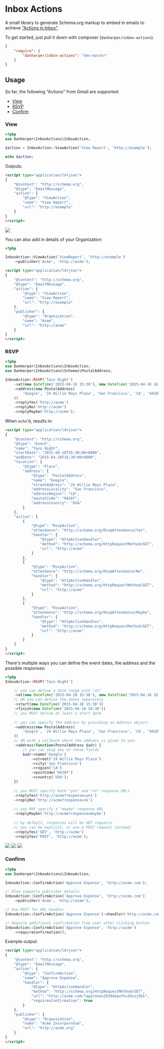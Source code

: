 # Inbox Actions

A small library to generate Schema.org markup to embed in emails to achieve ["Actions in Inbox"](https://developers.google.com/gmail/actions/).

To get started, just pull it down with composer (`danharper/inbox-actions`).

```json
{
	"require": {
		"danharper/inbox-actions": "dev-master"
	}
}
```

## Usage

So far, the following "Actions" from Gmail are supported:

* [View](#view)
* [RSVP](#rsvp)
* [Confirm](#confirm)

### View

```php
<?php
use DanHarper\InboxActions\InboxAction;

$action = InboxAction::ViewAction('View Report', 'http://example');

echo $action;
```

Outputs:

```html
<script type="application/ld+json">
{
    "@context": "http://schema.org",
    "@type": "EmailMessage",
    "action": {
        "@type": "ViewAction",
        "name": "View Report",
        "url": "http://example"
    }
}
</script>
```

![](http://danharper.me/inbox-actions/view-action.png)

You can also add in details of your Organization:

```php
<?php

InboxAction::ViewAction('ViewReport', 'http://example')
	->publisher('Acme', 'http://acme');
```

```html
<script type="application/ld+json">
{
    "@context": "http://schema.org",
    "@type": "EmailMessage",
    "action": {
        "@type": "ViewAction",
        "name": "View Report",
        "url": "http://example"
    },
    "publisher": {
        "@type": "Organization",
        "name": "Acme",
        "url": "http://acme"
    }
}
</script>
```

### RSVP

```php
<?php
use DanHarper\InboxActions\InboxAction;
use DanHarper\InboxActions\Schemas\PostalAddress;

InboxAction::RSVP('Taco Night')
	->at(new DateTime('2015-04-18 15:30'), new DateTime('2015-04-18 16:30'))
	->address(new PostalAddress(
		'Google', '24 Willie Mays Plaza', 'San Francisco', 'CA', '94107', 'USA'
	))
	->replyYes('http://acme')
	->replyNo('http://acme')
	->replyMaybe('http://acme');
```

When `echo`'d, results in:

```html
<script type="application/ld+json">
{
    "@context": "http://schema.org",
    "@type": "Event",
    "name": "Taco Night",
    "startDate": "2015-04-18T15:30:00+0000",
    "endDate": "2015-04-18T16:30:00+0000",
    "location": {
        "@type": "Place",
        "address": {
            "@type": "PostalAddress",
            "name": "Google",
            "streetAddress": "24 Willie Mays Plaza",
            "addressLocality": "San Francisco",
            "addressRegion": "CA",
            "postalCode": "94107",
            "addressCountry": "USA"
        }
    },
    "action": [
        {
            "@type": "RsvpAction",
            "attendance": "http://schema.org/RsvpAttendance/Yes",
            "handler": {
                "@type": "HttpActionHandler",
                "method": "http://schema.org/HttpRequestMethod/GET",
                "url": "http://acme"
            }
        },
        {
            "@type": "RsvpAction",
            "attendance": "http://schema.org/RsvpAttendance/No",
            "handler": {
                "@type": "HttpActionHandler",
                "method": "http://schema.org/HttpRequestMethod/GET",
                "url": "http://acme"
            }
        },
        {
            "@type": "RsvpAction",
            "attendance": "http://schema.org/RsvpAttendance/Maybe",
            "handler": {
                "@type": "HttpActionHandler",
                "method": "http://schema.org/HttpRequestMethod/GET",
                "url": "http://acme"
            }
        }
    ]
}
</script>
```

There's multiple ways you can define the event dates, the address and the possible responses:

```php
<?php
InboxAction::RSVP('Taco Night')

	// you can define a date range with "at"
	->at(new DateTime('2015-04-18 15:30'), new DateTime('2015-04-18 16:30'))
	// OR you can define the dates separately
	->start(new DateTime('2015-04-18 15:30'))
	->finish(new DateTime('2015-04-18 16:30'))
	// you MUST define at least a start date
	
	// you can specify the address by providing an Address object:
	->address(new PostalAddress(
		'Google', '24 Willie Mays Plaza', 'San Francisco', 'CA', '94107', 'USA'
	))
	// OR with a callback where the address is given to you:
	->address(function(PostalAddress $adr) {
		// you can skip any of these fields
		$adr->name('Google')
			->street('24 Willie Mays Plaza')
			->city('San Francisco')
			->region('CA')
			->postCode('94107')
			->country('USA');
	})
	
	// you MUST specify both "yes" and "no" response URLs
	->replyYes('http://acme?response=yes')
	->replyNo('http://acme?response=no')
	
	// you MAY specify a "maybe" response URL
	->replyMaybe('http://acme?response=maybe')
	
	// by default, responses will be GET requests
	// you can be explicit, or use a POST request instead:
	->replyYes('GET', 'http://acme')
	->replyYes('POST', 'http://acme');
```

![](http://danharper.me/inbox-actions/rsvp.png)
![](http://danharper.me/inbox-actions/rsvp-inline.png)
![](http://danharper.me/inbox-actions/rsvp-inbox.png)

### Confirm

```php
<?php
use DanHarper\InboxActions\InboxAction;

InboxAction::ConfirmAction('Approve Expense', 'http://acme.com');

// Also supports publisher details
InboxAction::ConfirmAction('Approve Expense', 'http://acme.com')
	->publisher('Acme', 'http://acme');

// Use POST for URL handler
InboxAction::ConfirmAction('Approve Expense')->handler('http://acme.com', 'POST');

// Require additional confirmation from user after clicking button
InboxAction::ConfirmAction('Approve Expense', 'http://acme')
	->requireConfirmation();
```

Example output:

```html
<script type="application/ld+json">
{
    "@context": "http://schema.org",
    "@type": "EmailMessage",
    "action": {
        "@type": "ConfirmAction",
        "name": "Approve Expense",
        "handler": {
            "@type": "HttpActionHandler",
            "method": "http://schema.org/HttpRequestMethod/GET",
            "url": "http://acme.com/?approve=29394&auth=28usj92k",
            "requiresConfirmation": true
        }
    },
    "publisher": {
        "@type": "Organization",
        "name": "Acme Incorporated",
        "url": "http://acme.org"
    }
}
</script>
```


